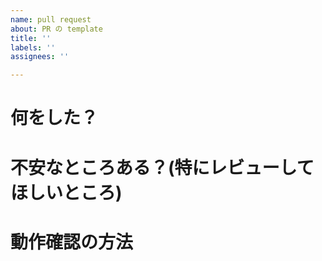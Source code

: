 ```yaml
---
name: pull request
about: PR の template
title: ''
labels: ''
assignees: ''

---
```


# 何をした？

# 不安なところある？(特にレビューしてほしいところ)

# 動作確認の方法
